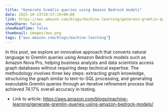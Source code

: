 ```yaml
---
title: "Generate Gremlin queries using Amazon Bedrock models"
date: 2025-10-23T20:57:29+00:00
link: https://aws.amazon.com/blogs/machine-learning/generate-gremlin-queries-using-amazon-bedrock-models/
showShare: false
showReadTime: false
thumbnail: images/aws.png
tags: ["aws.amazon.com/blogs/machine-learning"]
---
```

In this post, we explore an innovative approach that converts natural language to Gremlin queries using Amazon Bedrock models such as Amazon Nova Pro, helping business analysts and data scientists access graph databases without requiring deep technical expertise. The methodology involves three key steps: extracting graph knowledge, structuring the graph similar to text-to-SQL processing, and generating executable Gremlin queries through an iterative refinement process that achieved 74.17% overall accuracy in testing.

- Link to article: https://aws.amazon.com/blogs/machine-learning/generate-gremlin-queries-using-amazon-bedrock-models/